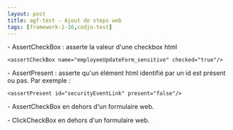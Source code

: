 ```yaml
---
layout: post
title: agf-test - Ajout de steps web
tags: [framework-1-16,codjo-test]
---
```

\- AssertCheckBox : asserte la valeur d'une checkbox html
```
<assertCheckBox name="employeeUpdateForm_sensitive" checked="true"/>
```
\- AssertPresent : asserte qu'un élément html identifié par un id est présent ou pas. Par exemple :
```
<assertPresent id="securityEventLink" present="false"/>
```
\- AssertCheckBox en dehors d'un formulaire web.

\- ClickCheckBox en dehors d'un formulaire web.&nbsp;